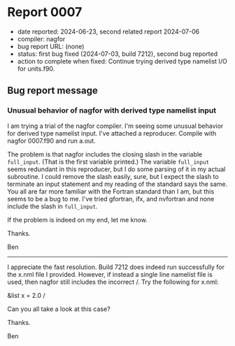 # Report 0007

- date reported: 2024-06-23, second related report 2024-07-06
- compiler: nagfor
- bug report URL: (none)
- status: first bug fixed (2024-07-03, build 7212), second bug reported
- action to complete when fixed: Continue trying derived type namelist I/O for units.f90.

## Bug report message

### Unusual behavior of nagfor with derived type namelist input

I am trying a trial of the nagfor compiler. I'm seeing some unusual behavior for derived type namelist input. I've attached a reproducer. Compile with nagfor 0007.f90 and run a.out.

The problem is that nagfor includes the closing slash in the variable `full_input`. (That is the first variable printed.) The variable `full_input` seems redundant in this reproducer, but I do some parsing of it in my actual subroutine. I could remove the slash easily, sure, but I expect the slash to terminate an input statement and my reading of the standard says the same. You all are far more familiar with the Fortran standard than I am, but this seems to be a bug to me. I've tried gfortran, ifx, and nvfortran and none include the slash in `full_input`.

If the problem is indeed on my end, let me know.

Thanks.

Ben

***

I appreciate the fast resolution. Build 7212 does indeed run successfully for the x.nml file I provided. However, if instead a single line namelist file is used, then nagfor still includes the incorrect /. Try the following for x.nml:

&list x = 2.0 /

Can you all take a look at this case?

Thanks.

Ben
